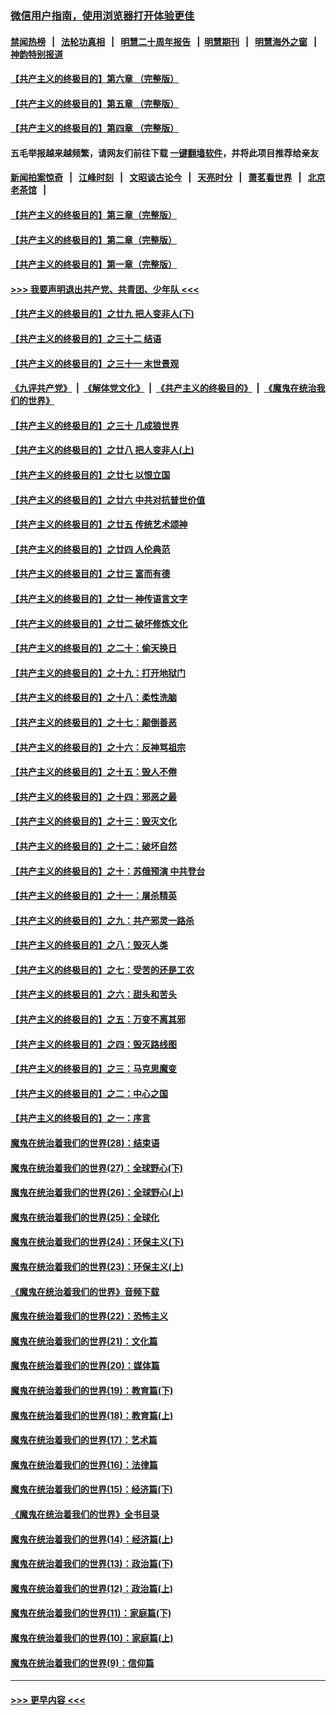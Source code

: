### [微信用户指南，使用浏览器打开体验更佳](https://github.com/gfw-breaker/banned-news1/blob/master/indexes/wechat-guide.md?t=0)
#### [禁闻热榜](热点新闻.md?t=0)  &nbsp;&nbsp;|&nbsp;&nbsp; [法轮功真相](https://github.com/gfw-breaker/truth/blob/master/README.md?t=0) &nbsp;&nbsp;|&nbsp;&nbsp; [明慧二十周年报告](https://github.com/gfw-breaker/mh-reports/blob/master/README.md?t=0) &nbsp;&nbsp;|&nbsp;&nbsp;[明慧期刊](https://github.com/gfw-breaker/mh-qikan) &nbsp;&nbsp;|&nbsp;&nbsp; [明慧海外之窗](https://github.com/gfw-breaker/mh-news/blob/master/README.md?t=0) &nbsp;&nbsp;|&nbsp;&nbsp; [神韵特别报道](https://github.com/gfw-breaker/mh-news/blob/master/shenyun.md?t=0)
#### [【共产主义的终极目的】第六章 （完整版）](../pages/nsc422/n11428913.md?t=02150533) 
#### [【共产主义的终极目的】第五章 （完整版）](../pages/nsc422/n11428912.md?t=02150533) 
#### [【共产主义的终极目的】第四章 （完整版）](../pages/nsc422/n11428907.md?t=02150533) 
#### 五毛举报越来越频繁，请网友们前往下载 [一键翻墙软件](https://github.com/gfw-breaker/ssr-accounts)，并将此项目推荐给亲友
#### [新闻拍案惊奇](https://github.com/gfw-breaker/banned-news1/blob/master/pages/link4.md) &nbsp;&nbsp;|&nbsp;&nbsp; [江峰时刻](https://github.com/gfw-breaker/banned-news1/blob/master/pages/link4.md) &nbsp;&nbsp;|&nbsp;&nbsp; [文昭谈古论今](https://github.com/gfw-breaker/banned-news1/blob/master/pages/link4.md) &nbsp;&nbsp;|&nbsp;&nbsp; [天亮时分](https://github.com/gfw-breaker/banned-news1/blob/master/pages/link4.md) &nbsp;&nbsp;|&nbsp;&nbsp; [萧茗看世界](https://github.com/gfw-breaker/banned-news1/blob/master/pages/link4.md) &nbsp;&nbsp;|&nbsp;&nbsp; [北京老茶馆](https://github.com/gfw-breaker/banned-news1/blob/master/pages/link4.md) &nbsp;&nbsp;|&nbsp;&nbsp; 
#### [【共产主义的终极目的】第三章（完整版）](../pages/nsc422/n11428848.md?t=02150533) 
#### [【共产主义的终极目的】第二章（完整版）](../pages/nsc422/n11428831.md?t=02150533) 
#### [【共产主义的终极目的】第一章（完整版）](../pages/nsc422/n11417651.md?t=02150533) 
#### [>>> 我要声明退出共产党、共青团、少年队 <<<](https://github.com/begood0513/goodnews/blob/master/quit/letter.md) 
#### [【共产主义的终极目的】之廿九 把人变非人(下)](../pages/nsc422/n11344140.md?t=02150533) 
#### [【共产主义的终极目的】之三十二 结语](../pages/nsc422/n11360535.md?t=02150533) 
#### [【共产主义的终极目的】之三十一 末世景观](../pages/nsc422/n11351129.md?t=02150533) 
#### [《九评共产党》](https://github.com/begood0513/9ping.md/blob/master/README.md) &nbsp;|&nbsp; [《解体党文化》](../../../../jtdwh.md/blob/master/README.md)  &nbsp;|&nbsp; [《共产主义的终极目的》](../../../../gczydzjmd.md/blob/master/README.md) &nbsp;|&nbsp; [《魔鬼在统治我们的世界》](../../../../mgztzwmdsj.md/blob/master/README.md) 
#### [【共产主义的终极目的】之三十 几成狼世界](../pages/nsc422/n11348280.md?t=02150533) 
#### [【共产主义的终极目的】之廿八 把人变非人(上)](../pages/nsc422/n11340492.md?t=02150533) 
#### [【共产主义的终极目的】之廿七 以恨立国](../pages/nsc422/n11336944.md?t=02150533) 
#### [【共产主义的终极目的】之廿六 中共对抗普世价值](../pages/nsc422/n11324785.md?t=02150533) 
#### [【共产主义的终极目的】之廿五 传统艺术颂神](../pages/nsc422/n11296396.md?t=02150533) 
#### [【共产主义的终极目的】之廿四 人伦典范](../pages/nsc422/n11296397.md?t=02150533) 
#### [【共产主义的终极目的】之廿三 富而有德](../pages/nsc422/n11283598.md?t=02150533) 
#### [【共产主义的终极目的】之廿一 神传语言文字](../pages/nsc422/n11263265.md?t=02150533) 
#### [【共产主义的终极目的】之廿二 破坏修炼文化](../pages/nsc422/n11245728.md?t=02150533) 
#### [【共产主义的终极目的】之二十：偷天换日](../pages/nsc422/n11238846.md?t=02150533) 
#### [【共产主义的终极目的】之十九：打开地狱门](../pages/nsc422/n11206376.md?t=02150533) 
#### [【共产主义的终极目的】之十八：柔性洗脑](../pages/nsc422/n11199994.md?t=02150533) 
#### [【共产主义的终极目的】之十七：颠倒善恶](../pages/nsc422/n11179782.md?t=02150533) 
#### [【共产主义的终极目的】之十六：反神骂祖宗](../pages/nsc422/n11166798.md?t=02150533) 
#### [【共产主义的终极目的】之十五：毁人不倦](../pages/nsc422/n11166792.md?t=02150533) 
#### [【共产主义的终极目的】之十四：邪恶之最](../pages/nsc422/n11150249.md?t=02150533) 
#### [【共产主义的终极目的】之十三：毁灭文化](../pages/nsc422/n11135227.md?t=02150533) 
#### [【共产主义的终极目的】之十二：破坏自然](../pages/nsc422/n11135214.md?t=02150533) 
#### [【共产主义的终极目的】之十：苏俄预演 中共登台](../pages/nsc422/n11118424.md?t=02150533) 
#### [【共产主义的终极目的】之十一：屠杀精英](../pages/nsc422/n11118442.md?t=02150533) 
#### [【共产主义的终极目的】之九：共产邪灵一路杀](../pages/nsc422/n11114139.md?t=02150533) 
#### [【共产主义的终极目的】之八：毁灭人类](../pages/nsc422/n11108503.md?t=02150533) 
#### [【共产主义的终极目的】之七：受苦的还是工农](../pages/nsc422/n11101809.md?t=02150533) 
#### [【共产主义的终极目的】之六：甜头和苦头](../pages/nsc422/n11096971.md?t=02150533) 
#### [【共产主义的终极目的】之五：万变不离其邪](../pages/nsc422/n11091285.md?t=02150533) 
#### [【共产主义的终极目的】之四：毁灭路线图](../pages/nsc422/n11086284.md?t=02150533) 
#### [【共产主义的终极目的】之三：马克思魔变](../pages/nsc422/n11061941.md?t=02150533) 
#### [【共产主义的终极目的】之二：中心之国](../pages/nsc422/n11047728.md?t=02150533) 
#### [【共产主义的终极目的】之一：序言](../pages/nsc422/n11086077.md?t=02150533) 
#### [魔鬼在统治着我们的世界(28)：结束语](../pages/nsc422/n10936246.md?t=02150533) 
#### [魔鬼在统治着我们的世界(27)：全球野心(下)](../pages/nsc422/n10928319.md?t=02150533) 
#### [魔鬼在统治着我们的世界(26)：全球野心(上)](../pages/nsc422/n10900318.md?t=02150533) 
#### [魔鬼在统治着我们的世界(25)：全球化](../pages/nsc422/n10788205.md?t=02150533) 
#### [魔鬼在统治着我们的世界(24)：环保主义(下)](../pages/nsc422/n10695307.md?t=02150533) 
#### [魔鬼在统治着我们的世界(23)：环保主义(上)](../pages/nsc422/n10688613.md?t=02150533) 
#### [《魔鬼在统治着我们的世界》音频下载](../pages/nsc422/n10635553.md?t=02150533) 
#### [魔鬼在统治着我们的世界(22)：恐怖主义](../pages/nsc422/n10614727.md?t=02150533) 
#### [魔鬼在统治着我们的世界(21)：文化篇](../pages/nsc422/n10597706.md?t=02150533) 
#### [魔鬼在统治着我们的世界(20)：媒体篇](../pages/nsc422/n10586579.md?t=02150533) 
#### [魔鬼在统治着我们的世界(19)：教育篇(下)](../pages/nsc422/n10564808.md?t=02150533) 
#### [魔鬼在统治着我们的世界(18)：教育篇(上)](../pages/nsc422/n10526970.md?t=02150533) 
#### [魔鬼在统治着我们的世界(17)：艺术篇](../pages/nsc422/n10499093.md?t=02150533) 
#### [魔鬼在统治着我们的世界(16)：法律篇](../pages/nsc422/n10485969.md?t=02150533) 
#### [魔鬼在统治着我们的世界(15)：经济篇(下)](../pages/nsc422/n10469975.md?t=02150533) 
#### [《魔鬼在统治着我们的世界》全书目录](../pages/nsc422/n10464261.md?t=02150533) 
#### [魔鬼在统治着我们的世界(14)：经济篇(上)](../pages/nsc422/n10457370.md?t=02150533) 
#### [魔鬼在统治着我们的世界(13)：政治篇(下)](../pages/nsc422/n10448270.md?t=02150533) 
#### [魔鬼在统治着我们的世界(12)：政治篇(上)](../pages/nsc422/n10444576.md?t=02150533) 
#### [魔鬼在统治着我们的世界(11)：家庭篇(下)](../pages/nsc422/n10440961.md?t=02150533) 
#### [魔鬼在统治着我们的世界(10)：家庭篇(上)](../pages/nsc422/n10435448.md?t=02150533) 
#### [魔鬼在统治着我们的世界(9)：信仰篇](../pages/nsc422/n10432159.md?t=02150533) 

----
#### [ >>> 更早内容 <<< ](../indexes/nsc422-earlier.md)
